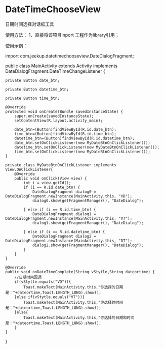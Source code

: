 # DateTimeChooseView
日期时间选择对话框工具

使用方法：
1、直接将该项目inport 工程作为library引用；

使用示例：

import com.jeekup.datetimechooseview.DateDialogFragment;

public class MainActivity extends Activity implements DateDialogFragment.DateTimeChangeListener {

    private Button date_btn;

    private Button datetime_btn;

    private Button time_btn;

    @Override
    protected void onCreate(Bundle savedInstanceState) {
        super.onCreate(savedInstanceState);
        setContentView(R.layout.activity_main);

        date_btn=(Button)findViewById(R.id.date_btn);
        time_btn=(Button)findViewById(R.id.time_btn);
        datetime_btn=(Button)findViewById(R.id.datetime_btn);
        date_btn.setOnClickListener(new MyDateBtnOnClickListener());
        datetime_btn.setOnClickListener(new MyDateBtnOnClickListener());
        time_btn.setOnClickListener(new MyDateBtnOnClickListener());
    }

    private class MyDateBtnOnClickListener implements View.OnClickListener{
        @Override
        public void onClick(View view) {
            int i = view.getId();
            if (i == R.id.date_btn) {
                DateDialogFragment dialog0 = DateDialogFragment.newInstance(MainActivity.this, "VD");
                dialog0.show(getFragmentManager(), "DateDialog");

            } else if (i == R.id.time_btn) {
                DateDialogFragment dialog1 = DateDialogFragment.newInstance(MainActivity.this, "VT");
                dialog1.show(getFragmentManager(), "DateDialog");

            } else if (i == R.id.datetime_btn) {
                DateDialogFragment dialog2 = DateDialogFragment.newInstance(MainActivity.this, "DT");
                dialog2.show(getFragmentManager(), "DateDialog");
            }
        }
    }

    @Override
    public void onDateTimeComplete(String vStytle,String dateortime) {
        //日期时间回调
        if(vStytle.equals("VD")){
            Toast.makeText(MainActivity.this,"你选择的日期是："+dateortime,Toast.LENGTH_LONG).show();
        }else if(vStytle.equals("VT")){
            Toast.makeText(MainActivity.this,"你选择的时间是："+dateortime,Toast.LENGTH_LONG).show();
        }else{
            Toast.makeText(MainActivity.this,"你选择的日期和时间是："+dateortime,Toast.LENGTH_LONG).show();
        }
    }
}
